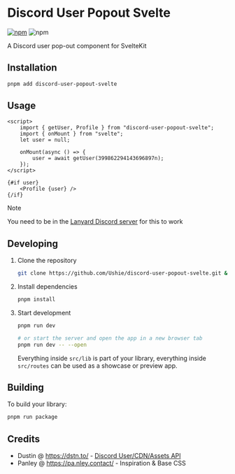 # Discord User Popout Svelte

[![npm](https://img.shields.io/npm/v/discord-user-popout-svelte)](https://www.npmjs.com/package/discord-user-popout-svelte)
![npm](https://img.shields.io/npm/l/discord-user-popout-svelte)

A Discord user pop-out component for SvelteKit

## Installation

```sh
pnpm add discord-user-popout-svelte
```

## Usage

```svelte
<script>
    import { getUser, Profile } from "discord-user-popout-svelte";
    import { onMount } from "svelte";
    let user = null;

    onMount(async () => {
        user = await getUser(399862294143696897n);
    });
</script>

{#if user}
    <Profile {user} />
{/if}
```

> [!Note]
> You need to be in the [Lanyard Discord server](https://discord.com/invite/WScAm7vNGF) for this to work

## Developing

1. Clone the repository

    ```sh
    git clone https://github.com/Ushie/discord-user-popout-svelte.git && cd discord-user-popout-svelte
    ```

2. Install dependencies

    ```sh
    pnpm install
    ```

3. Start development

    ```sh
    pnpm run dev

    # or start the server and open the app in a new browser tab
    pnpm run dev -- --open
    ```

    Everything inside `src/lib` is part of your library, everything inside `src/routes` can be used as a showcase or preview app.

## Building

To build your library:

```sh
pnpm run package
```

## Credits

-   Dustin @ https://dstn.to/ - [Discord User/CDN/Assets API](https://gist.github.com/dustinrouillard/04be36180ed80db144a4857408478854)
-   Panley @ https://pa.nley.contact/ - Inspiration & Base CSS
